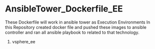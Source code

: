 # AnsibleTower_Dockerfile_EE
These Dockerfile will work in ansible tower as Execution Environments
In this Repository created docker file and pushed these images to ansible controller and ran all ansible playbook to related to that technology.
1. vsphere_ee
